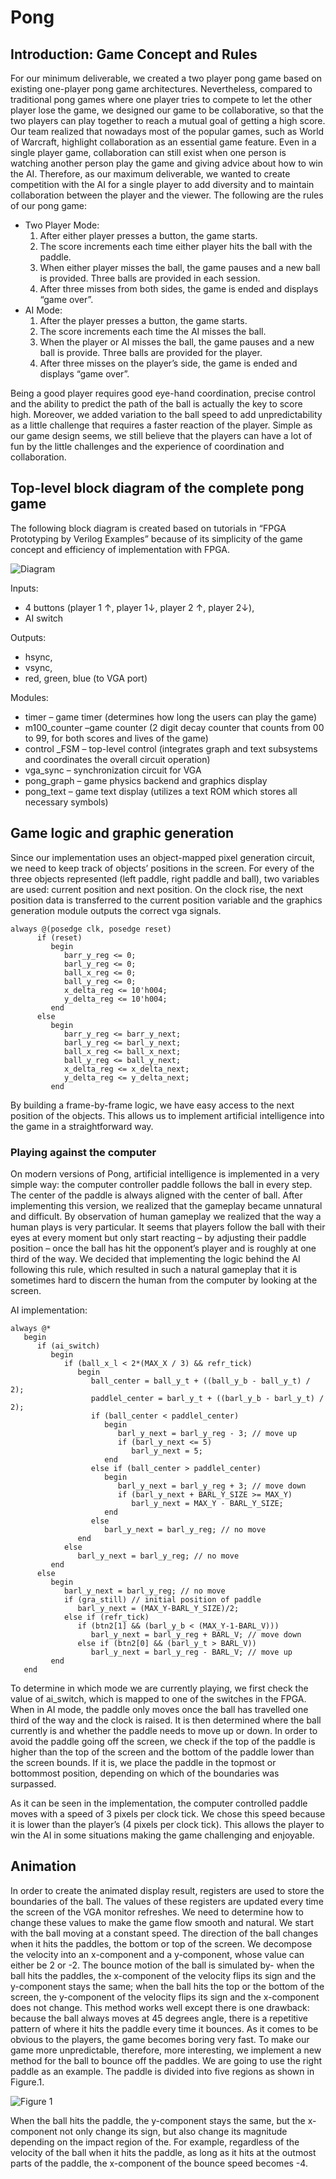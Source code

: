 # Pong
## Introduction: Game Concept and Rules
For our minimum deliverable, we created a two player pong game based on existing one-player pong game architectures. Nevertheless, compared to traditional pong games where one player tries to compete to let the other player lose the game, we designed our game to be collaborative, so that the two players can play together to reach a mutual goal of getting a high score. Our team realized that nowadays most of the popular games, such as World of Warcraft, highlight collaboration as an essential game feature. Even in a single player game, collaboration can still exist when one person is watching another person play the game and giving advice about how to win the AI.  Therefore, as our maximum deliverable, we wanted to create competition with the AI for a single player to add diversity and to maintain collaboration between the player and the viewer.  The following are the rules of our pong game: 

* Two Player Mode: 
    1. After either player presses a button, the game starts.
    2. The score increments each time either player hits the ball with the paddle.
    3. When either player misses the ball, the game pauses and a new ball is provided. Three balls are provided in each session.
    4. After three misses from both sides, the game is ended and displays “game over”.
* AI Mode:
    1. After the player presses a button, the game starts.
    2. The score increments each time the AI misses the ball.
    3. When the player or AI misses the ball, the game pauses and a new ball is provide. Three balls are provided for the player.
    4. After three misses on the player’s side, the game is ended and displays “game over”.
    
Being a good player requires good eye-hand coordination, precise control and the ability to predict the path of the ball is actually the key to score high. Moreover, we added variation to the ball speed to add unpredictability as a little challenge that requires a faster reaction of the player. Simple as our game design seems, we still believe that the players can have a lot of fun by the little challenges and the experience of coordination and collaboration.  

## Top-level block diagram of the complete pong game
The following block diagram is created based on tutorials in “FPGA Prototyping by Verilog Examples” because of its simplicity of the game concept and efficiency of implementation with FPGA. 

![Diagram](http://i.imgur.com/fqatc.png "FPGA Prototyping by Verilog Examples")

Inputs: 

* 4 buttons (player 1 ↑, player 1↓, player 2 ↑, player 2↓), 
* AI switch

Outputs: 

* hsync, 
* vsync, 
* red, green, blue (to VGA port)

Modules:

* timer – game timer (determines how long the users can play the game) 
* m100_counter –game counter (2 digit decay counter that counts from 00 to 99, for both scores and lives of the game)
* control _FSM – top-level control (integrates graph and text subsystems and coordinates the overall circuit operation)
* vga_sync – synchronization circuit for VGA 
* pong_graph – game physics backend and graphics display
* pong_text – game text display (utilizes a text ROM which stores all necessary symbols)

## Game logic and graphic generation

Since our implementation uses an object-mapped pixel generation circuit, we need to keep track of objects’ positions in the screen.  For every of the three objects represented (left paddle, right paddle and ball), two variables are used: current position and next position. On the clock rise, the next position data is transferred to the current position variable and the graphics generation module outputs the correct vga signals.

    always @(posedge clk, posedge reset)
          if (reset)
             begin
                barr_y_reg <= 0;
                barl_y_reg <= 0;
                ball_x_reg <= 0;
                ball_y_reg <= 0;
                x_delta_reg <= 10'h004;
                y_delta_reg <= 10'h004;
             end   
          else
             begin
                barr_y_reg <= barr_y_next;
                barl_y_reg <= barl_y_next;
                ball_x_reg <= ball_x_next;
                ball_y_reg <= ball_y_next;
                x_delta_reg <= x_delta_next;
                y_delta_reg <= y_delta_next;
             end   

By building a frame-by-frame logic, we have easy access to the next position of the objects. This allows us to implement artificial intelligence into the game in a straightforward way.

### Playing against the computer
On modern versions of Pong, artificial intelligence is implemented in a very simple way: the computer controller paddle follows the ball in every step. The center of the paddle is always aligned with the center of ball. After implementing this version, we realized that the gameplay became unnatural and difficult. By observation of human gameplay we realized that the way a human plays is very particular. It seems that players follow the ball with their eyes at every moment but only start reacting – by adjusting their paddle position – once the ball has hit the opponent’s player and is roughly at one third of the way. We decided that implementing the logic behind the AI following this rule, which resulted in such a natural gameplay that it is sometimes hard to discern the human from the computer by looking at the screen.

AI implementation:

    always @*
       begin
          if (ai_switch)
             begin
                if (ball_x_l < 2*(MAX_X / 3) && refr_tick)
                   begin
                      ball_center = ball_y_t + ((ball_y_b - ball_y_t) / 2);
                      paddlel_center = barl_y_t + ((barl_y_b - barl_y_t) / 2);
                      if (ball_center < paddlel_center)
                         begin
                            barl_y_next = barl_y_reg - 3; // move up
                            if (barl_y_next <= 5)
                               barl_y_next = 5;
                         end
                      else if (ball_center > paddlel_center)
                         begin
                            barl_y_next = barl_y_reg + 3; // move down
                            if (barl_y_next + BARL_Y_SIZE >= MAX_Y)
                               barl_y_next = MAX_Y - BARL_Y_SIZE;
                         end
                      else
                         barl_y_next = barl_y_reg; // no move
                   end
                else
                   barl_y_next = barl_y_reg; // no move
             end
          else
             begin
                barl_y_next = barl_y_reg; // no move
                if (gra_still) // initial position of paddle
                   barl_y_next = (MAX_Y-BARL_Y_SIZE)/2;
                else if (refr_tick)
                   if (btn2[1] && (barl_y_b < (MAX_Y-1-BARL_V)))
                      barl_y_next = barl_y_reg + BARL_V; // move down
                   else if (btn2[0] && (barl_y_t > BARL_V)) 
                      barl_y_next = barl_y_reg - BARL_V; // move up
             end
       end

To determine in which mode we are currently playing, we first check the value of ai_switch, which is mapped to one of the switches in the FPGA. When in AI mode, the paddle only moves once the ball has travelled one third of the way and the clock is raised. It is then determined where the ball currently is and whether the paddle needs to move up or down. In order to avoid the paddle going off the screen, we check if the top of the paddle is higher than the top of the screen and the bottom of the paddle lower than the screen bounds. If it is, we place the paddle in the topmost or bottommost position, depending on which of the boundaries was surpassed.

As it can be seen in the implementation, the computer controlled paddle moves with a speed of 3 pixels per clock tick. We chose this speed because it is lower than the player’s (4 pixels per clock tick). This allows the player to win the AI in some situations making the game challenging and enjoyable.

## Animation

In order to create the animated display result, registers are used to store the boundaries of the ball. The values of these registers are updated every time the screen of the VGA monitor refreshes. We need to determine how to change these values to make the game flow smooth and natural.
We start with the ball moving at a constant speed. The direction of the ball changes when it hits the paddles, the bottom or top of the screen. We decompose the velocity into an x-component and a y-component, whose value can either be 2 or -2. The bounce motion of the ball is simulated by- when the ball hits the paddles, the x-component of the velocity flips its sign and the y-component stays the same; when the ball hits the top or the bottom of the screen, the y-component of the velocity flips its sign and the x-component does not change.
This method works well except there is one drawback: because the ball always moves at 45 degrees angle, there is a repetitive pattern of where it hits the paddle every time it bounces. As it comes to be obvious to the players, the game becomes boring very fast. To make our game more unpredictable, therefore, more interesting, we implement a new method for the ball to bounce off the paddles. We are going to use the right paddle as an example. The paddle is divided into five regions as shown in Figure.1.

![Figure 1](http://i.imgur.com/uSsgH.png "Figure 1. Figure x-component of velocity changes depending on the impact regions of the paddle")

 When the ball hits the paddle, the y-component stays the same, but the x-component not only change its sign, but also change its magnitude depending on the impact region of the. For example, regardless of the velocity of the ball when it hits the paddle, as long as it hits at the outmost parts of the paddle, the x-component of the bounce speed becomes -4.